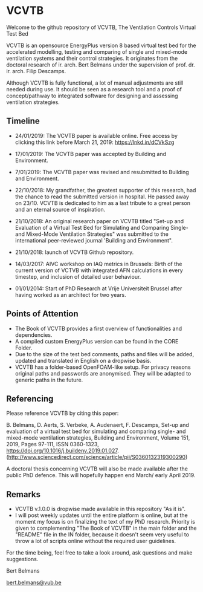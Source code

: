 # VCVTB
Welcome to the github repository of VCVTB, The Ventilation Controls Virtual Test Bed

VCVTB is an opensource EnergyPlus version 8 based virtual test bed for the accelerated modelling, testing and comparing of single and mixed-mode ventilation systems and their control strategies. It originates from the doctoral research of ir. arch. Bert Belmans under the supervision of prof. dr. ir. arch. Filip Descamps.

Although VCVTB is fully functional, a lot of manual adjustments are still needed during use. It should be seen as a research tool and a proof of concept/pathway to integrated software for designing and assessing ventilation strategies.

Timeline
--------------------------

- 24/01/2019: The VCVTB paper is available online. Free access by clicking this link before March 21, 2019: https://lnkd.in/dCVkSzg

- 17/01/2019: The VCVTB paper was accepted by Building and Environment.

- 7/01/2019: The VCVTB paper was revised and resubmitted to Building and Environment.

- 22/10/2018: My grandfather, the greatest supporter of this research, had the chance to read the submitted version in hospital. He passed away on 23/10. VCVTB is dedicated to him as a last tribute to a great person and an eternal source of inspiration.

- 21/10/2018: An original research paper on VCVTB titled "Set-up and Evaluation of a Virtual Test Bed for Simulating and Comparing Single-and Mixed-Mode Ventilation Strategies" was submitted to the international peer-reviewed journal 'Building and Environment".

- 21/10/2018: launch of VCVTB Github repository.

- 14/03/2017: AIVC workshop on IAQ metrics in Brussels: Birth of the current version of VCTVB with integrated AFN calculations in every timestep, and inclusion of detailed user behaviour.

- 01/01/2014: Start of PhD Research at Vrije Universiteit Brussel after having worked as an architect for two years. 

Points of Attention
--------------------------

- The Book of VCVTB provides a first overview of functionalities and dependencies.
- A compiled custom EnergyPlus version can be found in the CORE Folder.
- Due to the size of the test bed comments, paths and files will be added, updated and translated in English on a dropwise basis.
- VCVTB has a folder-based OpenFOAM-like setup. For privacy reasons original paths and passwords are anonymised. They will be adapted to generic paths in the future.

Referencing
--------------------------

Please reference VCVTB by citing this paper:

B. Belmans, D. Aerts, S. Verbeke, A. Audenaert, F. Descamps,
Set-up and evaluation of a virtual test bed for simulating and comparing single- and mixed-mode ventilation strategies,
Building and Environment,
Volume 151,
2019,
Pages 97-111,
ISSN 0360-1323,
https://doi.org/10.1016/j.buildenv.2019.01.027.
(http://www.sciencedirect.com/science/article/pii/S0360132319300290)

A doctoral thesis concerning VCVTB will also be made available after the public PhD defence. This will hopefully happen end March/ early April 2019.

Remarks
--------------------------

- VCVTB v.1.0.0 is dropwise made available in this repository "As it is". 
- I will post weekly updates until the entire platform is online, but at the moment my focus is on finalizing the text of my PhD research. Priority is given to complementing "The Book of VCVTB" in the main folder and the "README" file in the IN folder, because it doesn't seem very useful to throw a lot of scripts online without the required user guidelines.

For the time being, feel free to take a look around, ask questions and make suggestions. 

Bert Belmans

bert.belmans@vub.be
